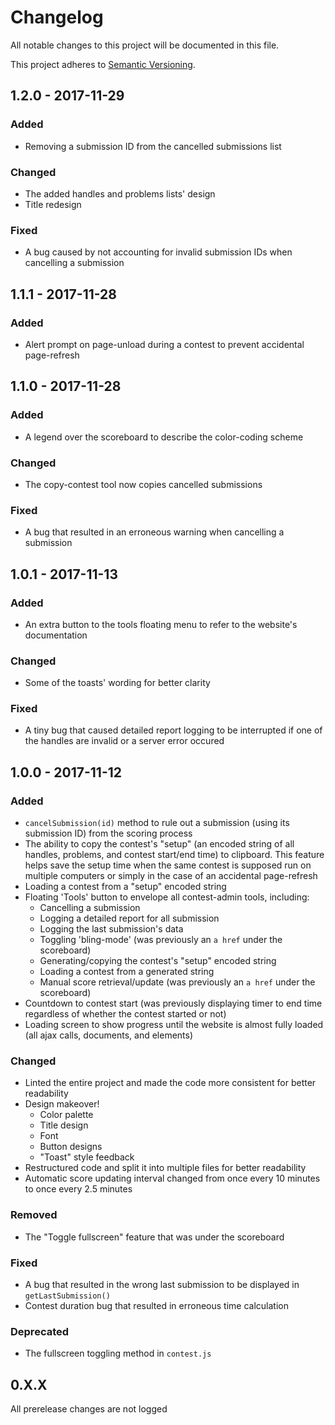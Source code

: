 # Changelog
All notable changes to this project will be documented in this file.

This project adheres to [Semantic Versioning](http://semver.org/spec/v2.0.0.html).

## 1.2.0 - 2017-11-29
### Added
  - Removing a submission ID from the cancelled submissions list
  
### Changed
  - The added handles and problems lists' design
  - Title redesign

### Fixed
  - A bug caused by not accounting for invalid submission IDs when cancelling a submission

## 1.1.1 - 2017-11-28
### Added
  - Alert prompt on page-unload during a contest to prevent accidental page-refresh

## 1.1.0 - 2017-11-28
### Added
  - A legend over the scoreboard to describe the color-coding scheme
  
### Changed
  - The copy-contest tool now copies cancelled submissions
  
### Fixed
  - A bug that resulted in an erroneous warning when cancelling a submission

## 1.0.1 - 2017-11-13
### Added
  - An extra button to the tools floating menu to refer to the website's documentation

### Changed
  - Some of the toasts' wording for better clarity
  
### Fixed
  - A tiny bug that caused detailed report logging to be interrupted if one of the handles are invalid or a server error occured

## 1.0.0 - 2017-11-12
### Added
- `cancelSubmission(id)`  method to rule out a submission (using its submission ID) from the scoring process
- The ability to copy the contest's "setup" (an encoded string of all handles, problems, and contest start/end time) to clipboard. This feature helps save the setup time when the same contest is supposed run on multiple computers or simply in the case of an accidental page-refresh
- Loading a contest from a "setup" encoded string
- Floating 'Tools' button to envelope all contest-admin tools, including:
  - Cancelling a submission
  - Logging a detailed report for all submission
  - Logging the last submission's data
  - Toggling 'bling-mode' (was previously an `a href` under the scoreboard)
  - Generating/copying the contest's "setup" encoded string
  - Loading a contest from a generated string
  - Manual score retrieval/update (was previously an `a href` under the scoreboard)
- Countdown to contest start (was previously displaying timer to end time regardless of whether the contest started or not)
- Loading screen to show progress until the website is almost fully loaded (all ajax calls, documents, and elements)
  
### Changed
- Linted the entire project and made the code more consistent for better readability
- Design makeover!
  - Color palette
  - Title design
  - Font
  - Button designs
  - "Toast" style feedback
- Restructured code and split it into multiple files for better readability
- Automatic score updating interval changed from once every 10 minutes to once every 2.5 minutes
  
### Removed
- The "Toggle fullscreen" feature that was under the scoreboard

### Fixed
- A bug that resulted in the wrong last submission to be displayed in `getLastSubmission()`
- Contest duration bug that resulted in erroneous time calculation

### Deprecated
- The fullscreen toggling method in `contest.js`


## 0.X.X

All prerelease changes are not logged






